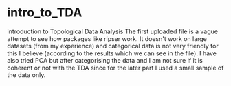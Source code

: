 # intro_to_TDA
introduction to Topological Data Analysis
The first uploaded file is a vague attempt to see how packages like ripser work. It doesn't work on large datasets (from my experience) and categorical data is not very friendly for this I believe (according to the results which we can see in the file).
I have also tried PCA but after categorising the data and I am not sure if it is coherent or not with the TDA since for the later part I used a small sample of the data only.
